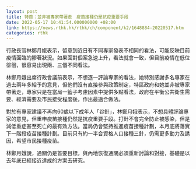 ```yaml
---
layout: post
title: 特首：並非被專家帶著走　疫苗接種仍是抗疫重要手段
date: 2022-05-17 10:41:54.000000000 +08:00
link: https://news.rthk.hk/rthk/ch/component/k2/1648884-20220517.htm
categories: rthk
---
```


行政長官林鄭月娥表示，留意到近日有不同專家發表不相同的看法，可能反映目前疫情面臨的膠著狀況。如果面對個案急速上升，看法就會一致，但目前疫情在低位徘徊，很容易出現兩、三個不同看法。

林鄭月娥出席行政會議前表示，不想逐一評論專家的看法，她特別感謝多名專家在過去兩年多給予的意見，但他們沒有直接參與政策制定，特區政府和她並非被專家帶著走，專家只是在當局一籃子考慮因素中提供多點看法，政府在平衡公共衛生需要、經濟需要及市民接受程度後，作出最適合做法。

對於有專家建議不再向60歲以下成年人「谷針」，林鄭月娥表示，不想具體評論專家的意見，但重申疫苗接種仍然是抗疫重要手段。打針不會完全防止被感染，但是減低重症甚至死亡的最有效方法。當局仍會堅持推進疫苗接種計劃，本月底將落實下一階段疫苗接種計劃。目前只有約一半合資格人口接種三針，仍需更多動力及誘因，希望市民接種疫苗。

林鄭月娥說，通關仍是首要目標，與內地恢復通關必須重新討論和對接，基礎是以去年底已經接近達成的方案去研究。
